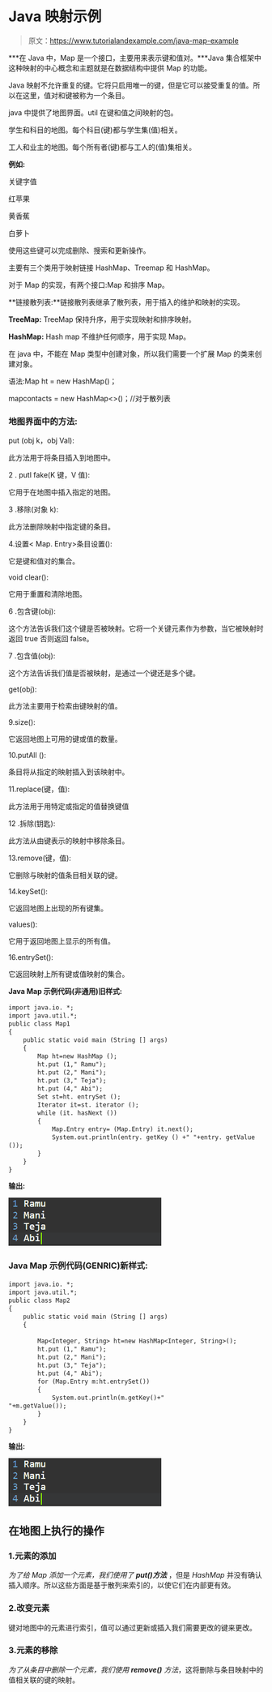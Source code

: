 # Java 映射示例

> 原文：<https://www.tutorialandexample.com/java-map-example>

***在 Java 中，Map 是一个接口，主要用来表示键和值对。***Java 集合框架中这种映射的中心概念和主题就是在数据结构中提供 Map 的功能。

Java 映射不允许重复的键。它将只启用唯一的键，但是它可以接受重复的值。所以在这里，值对和键被称为一个条目。

java 中提供了地图界面。util 在键和值之间映射的包。

学生和科目的地图。每个科目(键)都与学生集(值)相关。

工人和业主的地图。每个所有者(键)都与工人的(值)集相关。

**例如:**

关键字值

红苹果

黄香蕉

白萝卜

使用这些键可以完成删除、搜索和更新操作。

主要有三个类用于映射链接 HashMap、Treemap 和 HashMap。

对于 Map 的实现，有两个接口:Map 和排序 Map。

**链接散列表:**链接散列表继承了散列表，用于插入的维护和映射的实现。

**TreeMap:** TreeMap 保持升序，用于实现映射和排序映射。

**HashMap:** Hash map 不维护任何顺序，用于实现 Map。

在 java 中，不能在 Map 类型中创建对象，所以我们需要一个扩展 Map 的类来创建对象。

语法:Map ht = new HashMap()；

map<key value="">contacts = new HashMap<>()；//对于散列表</key>

### 地图界面中的方法:

put (obj k，obj Val):

此方法用于将条目插入到地图中。

2 . putl fake(K 键，V 值):

它用于在地图中插入指定的地图。

3 .移除(对象 k):

此方法删除映射中指定键的条目。

4.设置< Map. Entry<key value="">>条目设置():</key>

它是键和值对的集合。

void clear():

它用于重置和清除地图。

6 .包含键(obj):

这个方法告诉我们这个键是否被映射。它将一个关键元素作为参数，当它被映射时返回 true 否则返回 false。

7 .包含值(obj):

这个方法告诉我们值是否被映射，是通过一个键还是多个键。

get(obj):

此方法主要用于检索由键映射的值。

9.size():

它返回地图上可用的键或值的数量。

10.putAll ():

条目将从指定的映射插入到该映射中。

11.replace(键，值):

此方法用于用特定或指定的值替换键值

12 .拆除(钥匙):

此方法从由键表示的映射中移除条目。

13.remove(键，值):

它删除与映射的值条目相关联的键。

14.keySet():

它返回地图上出现的所有键集。

values():

它用于返回地图上显示的所有值。

16.entrySet():

它返回映射上所有键或值映射的集合。

**Java Map 示例代码(非通用)旧样式:**

```
import java.io. *;
import java.util.*;
public class Map1
{
	public static void main (String [] args)
	{
		Map ht=new HashMap ();
		ht.put (1," Ramu");
		ht.put (2," Mani");
		ht.put (3," Teja");
		ht.put (4," Abi");
		Set st=ht. entrySet ();
		Iterator it=st. iterator ();
		while (it. hasNext ())
		{
			Map.Entry entry= (Map.Entry) it.next();
			System.out.println(entry. getKey () +" "+entry. getValue ());	
		}
	}
} 
```

**输出:**

![Java Map Example](img/7e026f305e9738deb20a47e7f7550ceb.png)  

### Java Map 示例代码(GENRIC)新样式:

```
import java.io. *;
import java.util.*;
public class Map2
{
	public static void main (String [] args)
	{

		Map<Integer, String> ht=new HashMap<Integer, String>();  
		ht.put (1," Ramu");
		ht.put (2," Mani");
		ht.put (3," Teja");
		ht.put (4," Abi");
		for (Map.Entry m:ht.entrySet())
		{
			System.out.println(m.getKey()+" 									"+m.getValue());
		}
	}
}
```

**输出:**

![Java Map Example](img/aa304fd80abc1f6b9679e213214b10ad.png)  

## 在地图上执行的操作

### 1.元素的添加

*为了给 Map 添加一个元素，我们使用了 **put()方法*** ，但是 *HashMap* 并没有确认插入顺序。所以这些方面是基于散列来索引的，以使它们在内部更有效。

### 2.改变元素

键对地图中的元素进行索引，值可以通过更新或插入我们需要更改的键来更改。

### 3.元素的移除

*为了从条目中删除一个元素，我们使用 **remove()** 方法*，这将删除与条目映射中的值相关联的键的映射。